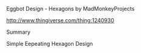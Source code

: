 Eggbot Design - Hexagons
by MadMonkeyProjects

http://www.thingiverse.com/thing:1240930

Summary

Simple Eepeating Hexagon Design